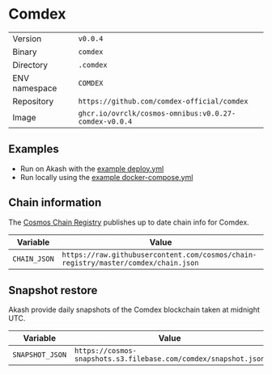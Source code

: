 # Comdex

| | |
|---|---|
|Version|`v0.0.4`|
|Binary|`comdex`|
|Directory|`.comdex`|
|ENV namespace|`COMDEX`|
|Repository|`https://github.com/comdex-official/comdex`|
|Image|`ghcr.io/ovrclk/cosmos-omnibus:v0.0.27-comdex-v0.0.4`|

## Examples

- Run on Akash with the [example deploy.yml](./deploy.yml)
- Run locally using the [example docker-compose.yml](./docker-compose.yml)

## Chain information

The [Cosmos Chain Registry](https://github.com/cosmos/chain-registry) publishes up to date chain info for Comdex.

|Variable|Value|
|---|---|
|`CHAIN_JSON`|`https://raw.githubusercontent.com/cosmos/chain-registry/master/comdex/chain.json`|

## Snapshot restore

Akash provide daily snapshots of the Comdex blockchain taken at midnight UTC.

|Variable|Value|
|---|---|
|`SNAPSHOT_JSON`|`https://cosmos-snapshots.s3.filebase.com/comdex/snapshot.json`|
